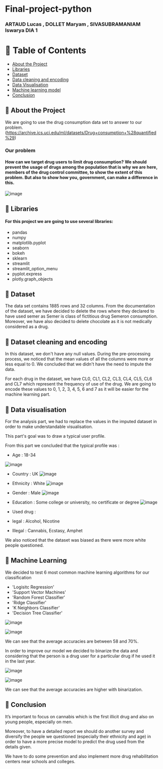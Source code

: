 # Final-project-python
### ARTAUD Lucas , DOLLET Maryam , SIVASUBRAMANIAM Iswarya DIA 1
<!-- Table of Contents -->
# :notebook_with_decorative_cover: Table of Contents

- [About the Project ](#star2-about-the-project)
- [Libraries](#star2-libraries)
- [Dataset](#star2-dataset)
- [ Data cleaning and encoding ](#star2-data-cleanig-and-encoding)
- [ Data Visualisation](#star2-datat-visualisation)
- [ Machine learning model ](#star2-machine-learning)
- [Conclusion](#star2-conclusion)
  
  
 <!-- About the Project -->
## :star2: About the Project

We are going to use the drug consumption data set to answer to our problem. (https://archive.ics.uci.edu/ml/datasets/Drug+consumption+%28quantified%29)

### Our problem 
#### How can we target drug users to limit drug consumption? We should prevent the usage of drugs among the population that is why we are here, members of the drug control committee, to show the extent of this problem. But also to show how you, government, can make a difference in this.
![image](https://img.freepik.com/premium-vector/stop-drugs_73729-84.jpg?w=360)


 <!-- Libraries -->
## :star2: Libraries

#### For this project we are going to use several libraries:
- pandas
- numpy
- matplotlib.pyplot
- seaborn
- bokeh
- sklearn
- streamlit 
- streamlit_option_menu
- pyplot.express
- plotly.graph_objects

 <!-- Dataset -->
## :star2: Dataset

The data set contains 1885 rows and 32 columns. 
From the documentation of the dataset, we have decided to delete the rows where they declared to have used semer as Semer is class of fictitious drug Semeron consumption. Moreover, we have also decided to delete chocolate as it is not medically considered as a drug.


 <!-- Dataset cleaning and encoding -->
## :star2: Dataset cleaning and encoding

In this dataset, we don't have any null values.
During the pre-processing process, we noticed that the mean values of all the columns were more or less equal to 0. 
We concluded that we didn't have the need to impute the data.


For each drug in the dataset, we have CL0, CL1, CL2, CL3, CL4, CL5, CL6 and CL7 which represent the frequency of use of the drug.
We are going to encode these values to 0, 1, 2, 3, 4, 5, 6 and 7 as it will be easier for the machine learning part.


 <!-- Data visualisation -->
## :star2: Data visualisation

For the analysis part, we had to replace the values in the imputed dataset in order to make understandable visualisation.

This part's goal was to draw a typical user profile.

From this part we concluded that the typical profile was :
- Age : 18-34

![image](https://cdn.discordapp.com/attachments/1019278025981972592/1049256150496972820/image.png)

- Country : UK
 ![image](https://cdn.discordapp.com/attachments/1019278025981972592/1049257286209654855/image.png)

- Ethnicity : White
![image](https://cdn.discordapp.com/attachments/1019278025981972592/1049257343935852654/image.png)

- Gender : Male
![image](https://cdn.discordapp.com/attachments/1019278025981972592/1049257147734687758/image.png)

- Education : Some college or university, no certificate or degree
![image](https://cdn.discordapp.com/attachments/1019278025981972592/1049257073986248774/image.png)


- Used drug :      
- legal : Alcohol, Nicotine
- Illegal : Cannabis, Ecstasy, Amphet


We also noticed that the dataset was biased as there were more white people questioned.



 <!-- Machine Learning model -->
## :star2: Machine Learning

We decided to test 6 most common machine learning algorithms for our classification
- 'Logisitc Regression'
- 'Support Vector Machines'
- 'Random Forest Classifier'
- 'Ridge Classifier'
- 'K Neighbors Classifier'
- 'Decision Tree Classifier'

![image](https://cdn.discordapp.com/attachments/1019278025981972592/1049260598623473665/image.png)

![image](https://cdn.discordapp.com/attachments/1019278025981972592/1049260678256545802/image.png)


We can see that the average accuracies are between 58 and 70%. 

In order to improve our model we decided to binarize the data and considering that the person is a drug user for a particular drug if he used it in the last year.

![image](https://cdn.discordapp.com/attachments/1019278025981972592/1049262005191704586/image.png)

![image](https://cdn.discordapp.com/attachments/1019278025981972592/1049262102516351009/image.png)

We can see that the average accuracies are higher with binarization.

 <!--Conclusion -->
## :star2: Conclusion

It’s important to focus on cannabis which is the first illicit drug and also on young people, especially on men.

Moreover, to have a detailed report we should do another survey and diversify the people we questioned (especially their ethnicity and age) in order to have a more precise model to predict the drug used from the details given. 

We have to do some prevention and also implement more drug rehabilitation centers near schools and colleges.






